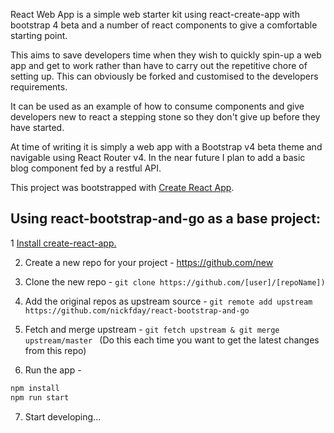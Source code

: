 React Web App is a simple web starter kit using react-create-app with bootstrap 4 beta and a number of react components to give a comfortable starting point.

This aims to save developers time when they wish to quickly spin-up a web app and get to work rather than have to carry out the repetitive chore of setting up. This can obviously be forked and customised to the developers requirements.

It can be used as an example of how to consume components and give developers new to react a stepping stone so they don't give up before they have started.

At time of writing it is simply a web app with a Bootstrap v4 beta theme and navigable using React Router v4. In the near future I plan to add a basic blog component fed by a restful API.

This project was bootstrapped with [Create React App](https://github.com/facebookincubator/create-react-app).

## Using react-bootstrap-and-go as a base project:

1 [Install create-react-app.](https://github.com/facebookincubator/create-react-app)

2. Create a new repo for your project - https://github.com/new

3. Clone the new repo - 
```git clone https://github.com/[user]/[repoName])```

4. Add the original repos as upstream source -
```git remote add upstream https://github.com/nickfday/react-bootstrap-and-go```

5. Fetch and merge upstream - 
```git fetch upstream & git merge upstream/master ``` (Do this each time you want to get the latest changes from this repo)

6. Run the app - 
```sh
npm install
npm run start
```

7. Start developing...

